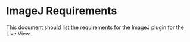 ImageJ Requirements
=============

This document should list the requirements for the ImageJ plugin for the Live View.
